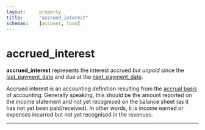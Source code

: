 ```yaml
---
layout:		property
title:		"accrued_interest"
schemas:	[account, loan]
---
```


# accrued_interest
**accrued\_interest** represents the interest accrued *but unpaid* since the [last\_payment\_date][lpd] and due at the [next\_payment\_date][npd].

Accrued interest is an accounting definition resulting from the [accrual basis][acc] of accounting. Generally speaking, this should be the amount reported on the income statement and not yet recognised on the balance sheet (as it has not yet been paid/received). In other words, it is income earned or expenses incurred but not yet recognised in the revenues.

---
[lpd]: https://github.com/suadelabs/fire/blob/master/documentation/last_payment_date.md
[npd]: https://github.com/suadelabs/fire/blob/master/documentation/next_payment_date.md
[acc]: https://en.wikipedia.org/wiki/Basis_of_accounting#Accrual_basis